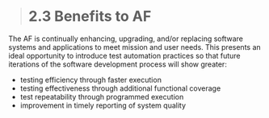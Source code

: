 > # **2.3** Benefits to AF

The AF is continually enhancing, upgrading, and/or replacing software systems and applications to meet mission and user needs. This presents an ideal opportunity 
to introduce test automation practices so that future iterations of the software development process will show greater:<br/>

-	testing efficiency through faster execution<br/>
-	testing effectiveness through additional functional coverage<br/>
-	test repeatability through programmed execution<br/>
-	improvement in timely reporting of system quality<br/>